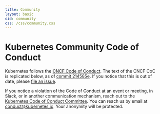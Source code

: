 ```yaml
---
title: Community
layout: basic
cid: community
css: /css/community.css
---
```


<div class="community_main">
<h1>Kubernetes Community Code of Conduct</h1>

Kubernetes follows the
<a href="https://github.com/cncf/foundation/blob/master/code-of-conduct.md">CNCF Code of Conduct</a>.
The text of the CNCF CoC is replicated below, as of
<a href="https://github.com/cncf/foundation/blob/214585e24aab747fb85c2ea44fbf4a2442e30de6/code-of-conduct.md">commit 214585e</a>.
If you notice that this is out of date, please
<a href="https://github.com/kubernetes/website/issues/new">file an issue</a>.

If you notice a violation of the Code of Conduct at an event or meeting, in
Slack, or in another communication mechanism, reach out to
the <a href="https://git.k8s.io/community/committee-code-of-conduct">Kubernetes Code of Conduct Committee</a>. 
You can reach us by email at <a href="mailto:conduct@kubernetes.io">conduct@kubernetes.io</a>.
Your anonymity will be protected.


</div>
